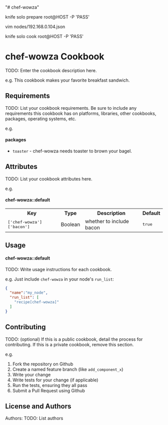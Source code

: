 "# chef-wowza"

knife solo prepare root@HOST -P 'PASS'

vim nodes/192.168.0.104.json

knife solo cook root@HOST -P 'PASS'



chef-wowza Cookbook
===================
TODO: Enter the cookbook description here.

e.g.
This cookbook makes your favorite breakfast sandwich.

Requirements
------------
TODO: List your cookbook requirements. Be sure to include any requirements this cookbook has on platforms, libraries, other cookbooks, packages, operating systems, etc.

e.g.
#### packages
- `toaster` - chef-wowza needs toaster to brown your bagel.

Attributes
----------
TODO: List your cookbook attributes here.

e.g.
#### chef-wowza::default
<table>
  <tr>
    <th>Key</th>
    <th>Type</th>
    <th>Description</th>
    <th>Default</th>
  </tr>
  <tr>
    <td><tt>['chef-wowza']['bacon']</tt></td>
    <td>Boolean</td>
    <td>whether to include bacon</td>
    <td><tt>true</tt></td>
  </tr>
</table>

Usage
-----
#### chef-wowza::default
TODO: Write usage instructions for each cookbook.

e.g.
Just include `chef-wowza` in your node's `run_list`:

```json
{
  "name":"my_node",
  "run_list": [
    "recipe[chef-wowza]"
  ]
}
```

Contributing
------------
TODO: (optional) If this is a public cookbook, detail the process for contributing. If this is a private cookbook, remove this section.

e.g.
1. Fork the repository on Github
2. Create a named feature branch (like `add_component_x`)
3. Write your change
4. Write tests for your change (if applicable)
5. Run the tests, ensuring they all pass
6. Submit a Pull Request using Github

License and Authors
-------------------
Authors: TODO: List authors

